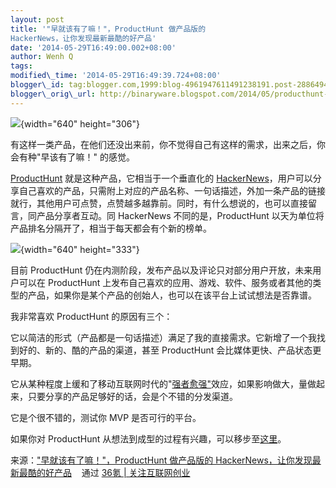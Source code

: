 ```yaml
--- 
layout: post 
title: '"早就该有了嘛！"，ProductHunt 做产品版的
HackerNews，让你发现最新最酷的好产品' 
date: '2014-05-29T16:49:00.002+08:00' 
author: Wenh Q
tags:
modified\_time: '2014-05-29T16:49:39.724+08:00' 
blogger\_id: tag:blogger.com,1999:blog-4961947611491238191.post-2886494557461037614
blogger\_orig\_url: http://binaryware.blogspot.com/2014/05/producthunt-hackernews.html
---
```

![](https://images-blogger-opensocial.googleusercontent.com/gadgets/proxy?url=http%3A%2F%2Fa.36krcnd.com%2Fphoto%2F2014%2Fd00514c8fc3b1bd7495ed94f9a88f227.png&container=blogger&gadget=a&rewriteMime=image%2F*){width="640"
height="306"}



有这样一类产品，在他们还没出来前，你不觉得自己有这样的需求，出来之后，你会有种"早该有了嘛！"
的感觉。



[ProductHunt](http://www.producthunt.co/)
就是这种产品，它相当于一个垂直化的
[HackerNews](https://news.ycombinator.com/)，用户可以分享自己喜欢的产品，只需附上对应的产品名称、一句话描述，外加一条产品的链接就行，其他用户可点赞，点赞越多越靠前。同时，有什么想说的，也可以直接留言，同产品分享者互动。同
HackerNews 不同的是，ProductHunt
以天为单位将产品排名分隔开了，相当于每天都会有个新的榜单。



![](https://images-blogger-opensocial.googleusercontent.com/gadgets/proxy?url=http%3A%2F%2Fa.36krcnd.com%2Fphoto%2F2014%2F3faef7281e7e6ff85aa1cbf8c6e68c51.png&container=blogger&gadget=a&rewriteMime=image%2F*){width="640"
height="333"}



目前 ProductHunt
仍在内测阶段，发布产品以及评论只对部分用户开放，未来用户可以在
ProductHunt
上发布自己喜欢的应用、游戏、软件、服务或者其他的类型的产品，如果你是某个产品的创始人，也可以在该平台上试试想法是否靠谱。



我非常喜欢 ProductHunt 的原因有三个：

它以简洁的形式（产品都是一句话描述）满足了我的直接需求。它新增了一个我找到好的、新的、酷的产品的渠道，甚至
ProductHunt 会比媒体更快、产品状态更早期。

它从某种程度上缓和了移动互联网时代的"[强者愈强"](http://www.36kr.com/p/212091.html)效应，如果影响做大，量做起来，只要分享的产品足够好的话，会是个不错的分发渠道。

它是个很不错的，测试你 MVP 是否可行的平台。



如果你对 ProductHunt
从想法到成型的过程有兴趣，可以移步至[这里](http://www.fastcolabs.com/3023152/open-company/the-wisdom-of-the-20-minute-startup)。
<div>




</div>

<div>

来源：["早就该有了嘛！"，ProductHunt 做产品版的
HackerNews，让你发现最新最酷的好产品](http://www.36kr.com/p/212392.html) 
  通过 [36氪 | 关注互联网创业](http://www.36kr.com/)

</div>
